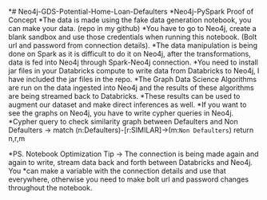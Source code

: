 *# Neo4j-GDS-Potential-Home-Loan-Defaulters
*Neo4j-PySpark Proof of Concept
*The data is made using the fake data generation notebook, you can make your data. (repo in my github)
*You have to go to Neo4j, create a blank sandbox and use those credentials when running this notebook. (Bolt url and password from connection details).
*The data manipulation is being done on Spark as it is difficult to do it on Neo4j, after the transformations, data is fed into Neo4j through Spark-Neo4j connection.
*You need to install jar files in your Databricks compute to write data from Databricks to Neo4j, I have included the jar files in the repo.
*The Graph Data Science Algorithms are run on the data ingested into Neo4j and the results of these algorithms are being streamed back to Databricks.
*These results can be used to augment our dataset and make direct inferences as well.
*If you want to see the graphs on Neo4j, you have to write cypher queries in Neo4j.
*Cypher query to check similarity graph between Defaulters and Non Defaulters -> match (n:Defaulters)-[r:SIMILAR]->(m:`Non Defaulters`)  return n,r,m

*PS. Notebook Optimization Tip -> The connection is being made again and again to write, stream data back and forth between Databricks and Neo4j. You *can make a variable with the connection details and use that everywhere, otherwise you need to make bolt url and password changes throughout the notebook.
